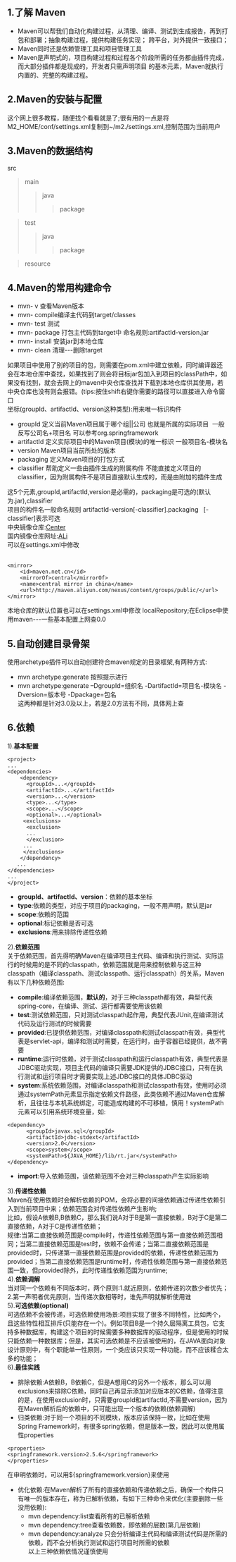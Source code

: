 ## 1.**了解 Maven**<br>
* Maven可以帮我们自动化构建过程，从清理、编译、测试到生成报告，再到打包和部署；抽象构建过程，提供构建任务实现； 跨平台，对外提供一致接口；<br>
* Maven同时还是依赖管理工具和项目管理工具<br>
* Maven是声明式的，项目构建过程和过程各个阶段所需的任务都由插件完成，而大部分插件都是现成的，开发者只需声明项目
的基本元素，Maven就执行内置的、完整的构建过程。<br>
## 2.**Maven的安装与配置** 
这个网上很多教程，随便找个看看就是了;很有用的一点是将M2_HOME/conf/settings.xml复制到~/m2./settings.xml,控制范围为当前用户<br>
## 3.**Maven的数据结构**
src
>main
>>java
>>>package

>test
>>java
>>>package

>resource
## 4.**Maven的常用构建命令**
* mvn- v 查看Maven版本
* mvn- compile编译主代码到target/classes
* mvn- test 测试
* mvn- package 打包主代码到target中 命名规则:artifactId-version.jar
* mvn- install 安装jar到本地仓库
* mvn- clean 清理---删除target

如果项目中使用了别的项目的包，则需要在pom.xml中建立依赖，同时编译器还会在本地仓库中查找，如果找到了则会将目标jar包加入到项目的classPath中，如果没有找到，就会去网上的maven中央仓库查找并下载到本地仓库供其使用，若中央仓库也没有则会报错。(tips:按住shift右键你需要的路径可以直接进入命令窗口<br>
坐标(groupId、artifactId、version这种类型):用来唯一标识构件
* groupId 定义当前Maven项目属于哪个组||公司  也就是所属的实际项目  一般反写公司名+项目名 可以参考org.springframework
* artifactId 定义实际项目中的Maven项目(模块)的唯一标识 一般项目名-模块名
* version Maven项目当前所处的版本<br>
* packaging 定义Maven项目的打包方式
* classifier 帮助定义一些由插件生成的附属构件 不能直接定义项目的classifier，因为附属构件不是项目直接默认生成的，而是由附加的插件生成

这5个元素,groupId,artifactId,version是必需的，packaging是可选的(默认为.jar),classifier<br>
项目的构件名一般命名规则 artifactId-version[-classifier].packaging   [-classifier]表示可选<br>
中央镜像仓库:[Center]( https://repo.maven.apache.org/maven2 "repository")<br>
国内镜像仓库网址:[ALi]( http://maven.aliyun.com/nexus/content/groups/public/ "repositoryInAli")<br>
可以在settings.xml中修改<br>   
``` 
<mirror>
    <id>maven.net.cn</id>
    <mirrorOf>central</mirrorOf>
    <name>central mirror in china</name>
    <url>http://maven.aliyun.com/nexus/content/groups/public/</url>
</mirror>
```
本地仓库的默认位置也可以在settings.xml中修改 localRepository;在Eclipse中使用maven---一些基本配置上网查0.0<br>
## 5.**自动创建目录骨架**
使用archetype插件可以自动创建符合maven规定的目录框架,有两种方式:
* mvn archetype:generate 按照提示进行
* mvn archetype:generate –DgroupId=组织名 
-DartifactId=项目名-模块名
-Dversion=版本号
-Dpackage=包名<br>
这两种都是针对3.0及以上，若是2.0方法有不同，具体网上查<br>
## 6.**依赖**
1).**基本配置**
```
<project>
...
<dependencies>
    <dependency>
      <groupId>...</groupId>
      <artifactId>...</artifactId>
      <version>...</version>
      <type>...</type>
      <scope>...</scope>
      <optional>...</optional>
     <exclusions>
      <exclusion>
      ...
      </exclusion>
     ...
     </exclusions>
    </dependency>
   ...
</dependencies>
...
</project>
```
* **groupId、artifactId、version**：依赖的基本坐标
* **type**:依赖的类型，对应于项目的packaging，一般不用声明，默认是jar
* **scope**:依赖的范围
* **optional**:标记依赖是否可选
* **exclusions**:用来排除传递性依赖<br>

2).**依赖范围**<br>
关于依赖范围，首先得明确Maven在编译项目主代码、编译和执行测试、实际运行的时候用的是不同的classpath，依赖范围就是用来控制依赖与这三种classpath（编译classpath、测试classpath、运行classpath）的关系，Maven有以下几种依赖范围:
* **compile**:编译依赖范围，**默认的**，对于三种classpath都有效，典型代表spring-core，在编译、测试、运行都需要使用该依赖
* **test**:测试依赖范围，只对测试classpath起作用，典型代表JUnit,在编译测试代码及运行测试的时候需要
* **provided**:已提供依赖范围，对编译classpath和测试classpath有效，典型代表是servlet-api，编译和测试时需要，在运行时，由于容器已经提供，故不需要
* **runtime**:运行时依赖，对于测试classpath和运行classpath有效，典型代表是JDBC驱动实现，项目主代码的编译只需要JDK提供的JDBC接口，只有在执行测试和运行项目时才需要实现上述JDBC接口的具体JDBC驱动
* **system**:系统依赖范围，对编译classpath和测试classpath有效，使用时必须通过systemPath元素显示指定依赖文件路径，此类依赖不通过Maven仓库解析，且往往与本机系统绑定，可能造成构建的不可移植，慎用！systemPath元素可以引用系统环境变量，如:
```
<dependency>
      <groupId>javax.sql</groupId>
      <artifactId>jdbc-stdext</artifactId>
      <version>2.0</version>
      <scope>system</scope>
      <systemPath>${JAVA_HOME}/lib/rt.jar</systemPath>
</dependency>
```
* **import**:导入依赖范围，该依赖范围不会对三种classpath产生实际影响<br>

3).**传递性依赖**<br>
Maven在使用依赖时会解析依赖的POM，会将必要的间接依赖通过传递性依赖引入到当前项目中来；依赖范围会对传递性依赖产生影响;<br>
比如，假设A依赖B,B依赖C，那么我们说A对于B是第一直接依赖，B对于C是第二直接依赖，A对于C是传递性依赖；<br>
规律:当第二直接依赖范围是compile时，传递性依赖范围与第一直接依赖范围相同；当第二直接依赖范围是test时，依赖不会传递；当第二直接依赖范围是provided时，只传递第一直接依赖范围是provided的依赖，传递性依赖范围为provided；当第二直接依赖范围是runtime时，传递性依赖范围与第一直接依赖范围一致，但provided除外，此时传递性依赖范围为runtime;<br>
4).**依赖调解**<br>
当对同一个依赖有不同版本时，两个原则:1.就近原则，依赖传递的次数少者优先；2.第一声明者优先原则，当传递次数相等时，谁先声明就解析使用谁<br>
5).**可选依赖(optional)**<br>
可选依赖不会被传递，可选依赖使用场景:项目实现了很多不同特性，比如两个，且这些特性相互排斥(只能存在一个)。例如项目B是一个持久层隔离工具包，它支持多种数据库，构建这个项目的时候需要多种数据库的驱动程序，但是使用的时候只能依赖一种数据库；但是，其实可选依赖是不应该被使用的，在JAVA面向对象设计原则中，有个职能单一性原则，一个类应该只实现一种功能，而不应该糅合太多的功能；<br>
6).**最佳实践**<br>
* 排除依赖:A依赖B，B依赖C，但是A想用C的另外一个版本，那么可以用exclusions来排除C依赖，同时自己再显示添加对应版本的C依赖，值得注意的是，在使用exclusion时，只需要groupId和artifactId,不需要version，因为在Maven解析后的依赖中，只可能出现一个版本的依赖(依赖调解)
* 归类依赖:对于同一个项目的不同模块，版本应该保持一致，比如在使用Spring Framework时，有很多spring依赖，但是版本一致，因此可以使用属性properties
```
<properties>
<springframework.version>2.5.6</springframework>
</properties>
```
在申明依赖时，可以用${springframework.version}来使用
* 优化依赖:在Maven解析了所有的直接依赖和传递依赖之后，确保一个构件只有唯一的版本存在，称为已解析依赖，有如下三种命令来优化(主要删除一些没用依赖):
    * mvn dependency:list查看所有的已解析依赖<br>
    * mvn dependency:tree查看依赖数，即依赖的层数(第几层依赖)<br>
    * mvn dependency:analyze 只会分析编译主代码和编译测试代码是所需的依赖，而不会分析执行测试和运行项目时所需的依赖<br>
以上三种依赖依情况谨慎使用








